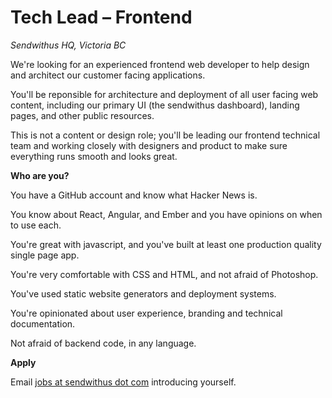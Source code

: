 # Tech Lead &ndash; Frontend

_Sendwithus HQ, Victoria BC_

We're looking for an experienced frontend web developer to help design and architect our customer facing applications. 

You'll be reponsible for architecture and deployment of all user facing web content, including our primary UI (the sendwithus dashboard), landing pages, and other public resources.

This is not a content or design role; you'll be leading our frontend technical team and
working closely with designers and product to make sure everything runs smooth and looks great.

__Who are you?__

You have a GitHub account and know what Hacker News is.

You know about React, Angular, and Ember and you have opinions on when to use each.

You're great with javascript, and you've built at least one production quality single page app.

You're very comfortable with CSS and HTML, and not afraid of Photoshop.

You've used static website generators and deployment systems.

You're opinionated about user experience, branding and technical documentation.

Not afraid of backend code, in any language.

__Apply__

Email [jobs at sendwithus dot com](mailto:jobs@sendwithus.com) introducing yourself.
